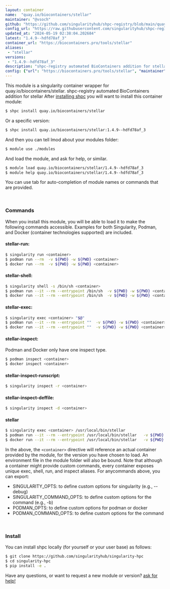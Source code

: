 ```yaml
---
layout: container
name:  "quay.io/biocontainers/stellar"
maintainer: "@vsoch"
github: "https://github.com/singularityhub/shpc-registry/blob/main/quay.io/biocontainers/stellar/container.yaml"
config_url: "https://raw.githubusercontent.com/singularityhub/shpc-registry/main/quay.io/biocontainers/stellar/container.yaml"
updated_at: "2024-05-19 02:38:04.202684"
latest: "1.4.9--hdfd78af_3"
container_url: "https://biocontainers.pro/tools/stellar"
aliases:
 - "stellar"
versions:
 - "1.4.9--hdfd78af_3"
description: "shpc-registry automated BioContainers addition for stellar"
config: {"url": "https://biocontainers.pro/tools/stellar", "maintainer": "@vsoch", "description": "shpc-registry automated BioContainers addition for stellar", "latest": {"1.4.9--hdfd78af_3": "sha256:6619520061d602a5ed69cdf4d97bee42f58d93c407eb352aabdd0f7fe9126cf3"}, "tags": {"1.4.9--hdfd78af_3": "sha256:6619520061d602a5ed69cdf4d97bee42f58d93c407eb352aabdd0f7fe9126cf3"}, "docker": "quay.io/biocontainers/stellar", "aliases": {"stellar": "/usr/local/bin/stellar"}}
---
```


This module is a singularity container wrapper for quay.io/biocontainers/stellar.
shpc-registry automated BioContainers addition for stellar
After [installing shpc](#install) you will want to install this container module:


```bash
$ shpc install quay.io/biocontainers/stellar
```

Or a specific version:

```bash
$ shpc install quay.io/biocontainers/stellar:1.4.9--hdfd78af_3
```

And then you can tell lmod about your modules folder:

```bash
$ module use ./modules
```

And load the module, and ask for help, or similar.

```bash
$ module load quay.io/biocontainers/stellar/1.4.9--hdfd78af_3
$ module help quay.io/biocontainers/stellar/1.4.9--hdfd78af_3
```

You can use tab for auto-completion of module names or commands that are provided.

<br>

### Commands

When you install this module, you will be able to load it to make the following commands accessible.
Examples for both Singularity, Podman, and Docker (container technologies supported) are included.

#### stellar-run:

```bash
$ singularity run <container>
$ podman run --rm  -v ${PWD} -w ${PWD} <container>
$ docker run --rm  -v ${PWD} -w ${PWD} <container>
```

#### stellar-shell:

```bash
$ singularity shell -s /bin/sh <container>
$ podman run --it --rm --entrypoint /bin/sh  -v ${PWD} -w ${PWD} <container>
$ docker run --it --rm --entrypoint /bin/sh  -v ${PWD} -w ${PWD} <container>
```

#### stellar-exec:

```bash
$ singularity exec <container> "$@"
$ podman run --it --rm --entrypoint ""  -v ${PWD} -w ${PWD} <container> "$@"
$ docker run --it --rm --entrypoint ""  -v ${PWD} -w ${PWD} <container> "$@"
```

#### stellar-inspect:

Podman and Docker only have one inspect type.

```bash
$ podman inspect <container>
$ docker inspect <container>
```

#### stellar-inspect-runscript:

```bash
$ singularity inspect -r <container>
```

#### stellar-inspect-deffile:

```bash
$ singularity inspect -d <container>
```


#### stellar

```bash
$ singularity exec <container> /usr/local/bin/stellar
$ podman run --it --rm --entrypoint /usr/local/bin/stellar   -v ${PWD} -w ${PWD} <container> -c " $@"
$ docker run --it --rm --entrypoint /usr/local/bin/stellar   -v ${PWD} -w ${PWD} <container> -c " $@"
```



In the above, the `<container>` directive will reference an actual container provided
by the module, for the version you have chosen to load. An environment file in the
module folder will also be bound. Note that although a container
might provide custom commands, every container exposes unique exec, shell, run, and
inspect aliases. For anycommands above, you can export:

 - SINGULARITY_OPTS: to define custom options for singularity (e.g., --debug)
 - SINGULARITY_COMMAND_OPTS: to define custom options for the command (e.g., -b)
 - PODMAN_OPTS: to define custom options for podman or docker
 - PODMAN_COMMAND_OPTS: to define custom options for the command

<br>

### Install

You can install shpc locally (for yourself or your user base) as follows:

```bash
$ git clone https://github.com/singularityhub/singularity-hpc
$ cd singularity-hpc
$ pip install -e .
```

Have any questions, or want to request a new module or version? [ask for help!](https://github.com/singularityhub/singularity-hpc/issues)